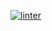  [![linter](https://github.com/emilyjette/FreeTime/workflows/linter/badge.svg)](https://github.com/marketplace/actions/super-linter)
